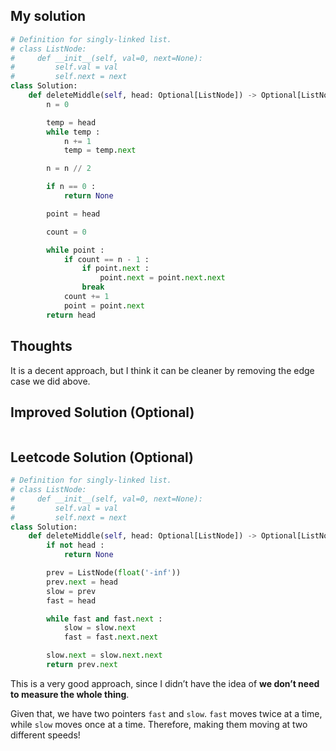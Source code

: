 ## My solution

```python
# Definition for singly-linked list.
# class ListNode:
#     def __init__(self, val=0, next=None):
#         self.val = val
#         self.next = next
class Solution:
    def deleteMiddle(self, head: Optional[ListNode]) -> Optional[ListNode]:
        n = 0

        temp = head
        while temp :
            n += 1
            temp = temp.next

        n = n // 2

        if n == 0 :
            return None

        point = head

        count = 0

        while point :
            if count == n - 1 :
                if point.next :
                    point.next = point.next.next
                break
            count += 1
            point = point.next
        return head
```

## Thoughts

It is a decent approach, but I think it can be cleaner by removing the edge case we did above.
## Improved Solution (Optional)

```python

```

## Leetcode Solution (Optional)

```python
# Definition for singly-linked list.
# class ListNode:
#     def __init__(self, val=0, next=None):
#         self.val = val
#         self.next = next
class Solution:
    def deleteMiddle(self, head: Optional[ListNode]) -> Optional[ListNode]:
        if not head :
            return None

        prev = ListNode(float('-inf'))
        prev.next = head
        slow = prev
        fast = head

        while fast and fast.next : 
            slow = slow.next
            fast = fast.next.next

        slow.next = slow.next.next 
        return prev.next

```

This is a very good approach, since I didn’t have the idea of **we don’t need to measure the whole thing**. 

Given that, we have two pointers `fast` and `slow`.
`fast` moves twice at a time, while `slow` moves once at a time. Therefore, making them moving at two different speeds!